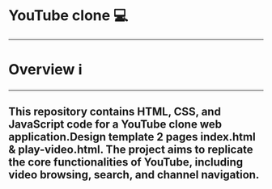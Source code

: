 <h1>YouTube clone 💻</h1>
<hr>
<h1>Overview ℹ️</h1>
<h3><hr></h3>
<h2>This repository contains HTML, CSS, and JavaScript code for a YouTube clone web application.Design template 2 pages index.html & play-video.html. The project aims to replicate the core functionalities of YouTube, including video browsing, search, and channel navigation.</h2>



